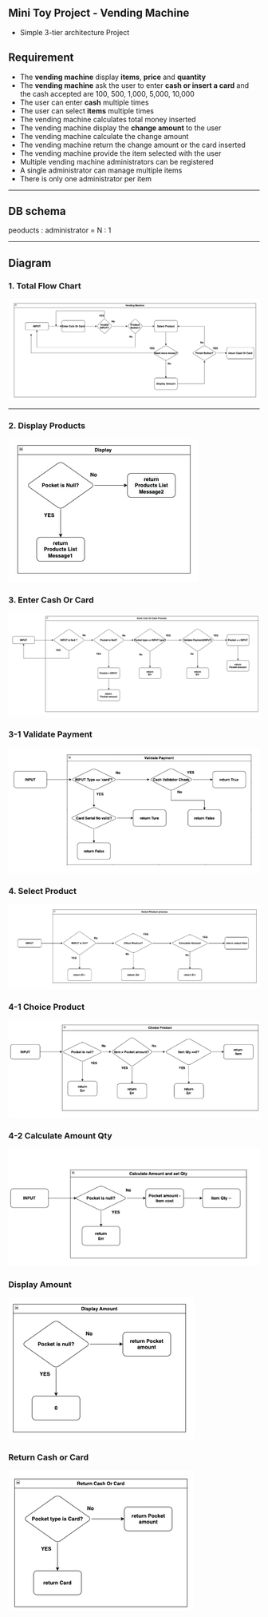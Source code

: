 ## Mini Toy Project - Vending Machine

- Simple 3-tier architecture Project

## Requirement

- The **vending machine** display **items**, **price** and **quantity**
- The **vending machine** ask the user to enter **cash or insert a card**
  and the cash accepted are 100, 500, 1,000, 5,000, 10,000
- The user can enter **cash** multiple times
- The user can select **items** multiple times
- The vending machine calculates total money inserted
- The vending machine display the **change amount** to the user
- The vending machine calculate the change amount
- The vending machine return the change amount or the card inserted
- The vending machine provide the item selected with the user
- Multiple vending machine administrators can be registered
- A single administrator can manage multiple items
- There is only one administrator per item

---

## DB schema

peoducts : administrator = N : 1

---

## Diagram

### 1. Total Flow Chart

![1_Vending_Machine_all](./img/1_Vending_Machine_all.png)

---

### 2. Display Products

![2_Display](./img/2_Display.png)

### 3. Enter Cash Or Card

![3_Enter_Cach_Card](./img/3_Enter_Cach_Card.png)

### 3-1 Validate Payment

![3-1_Validate_Pyment](./img/3-1_Validate_Pyment.png)

### 4. Select Product

![4_Select_Product.png](./img/4_Select_Product.png)

### 4-1 Choice Product

![4-1_Choice_Product.png](./img/4-1_Choice_Product.png)

### 4-2 Calculate Amount Qty

![4-2_Calculate_Amount_Qty.png](./img/4-2_Calculate_Amount_Qty.png)

### Display Amount

![5_Display_amount.png](./img/5_Display_amount.png)

### Return Cash or Card

![6_Return_Cash_Card.png](./img/6_Return_Cash_Card.png)
